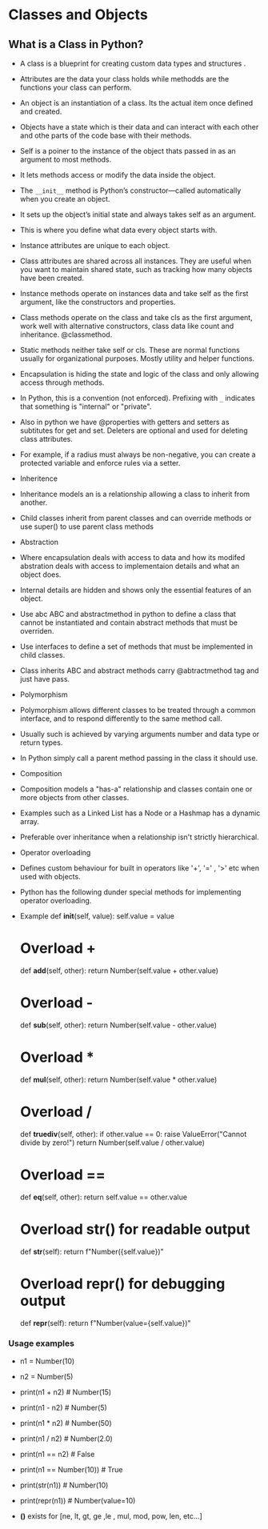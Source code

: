 # Classes and Objects

## What is a Class in Python?

* A class is a blueprint for creating custom data types and structures .
* Attributes are the data your class holds while methodds are the functions your class can perform.
* An object is an instantiation of a class. Its the actual item once defined and created.
* Objects have a state which is their data and can interact with each other and othe parts of the code base with their methods.

* Self is a poiner to the instance of the object thats passed in as an argument to most methods.
* It lets methods access or modify the data inside the object.
* The `__init__` method is Python’s constructor—called automatically when you create an object.
* It sets up the object’s initial state and always takes self as an argument.
* This is where you define what data every object starts with.

* Instance attributes are unique to each object.
* Class attributes are shared across all instances. They are useful when you want to maintain shared state, such as tracking how many objects have been created.
* Instance methods operate on instances data and take self as the first argument, like the constructors and properties.
* Class methods operate on the class and take cls as the first argument, work well with alternative constructors, class data like count and inheritance. @classmethod.
* Static methods neither take self or cls. These are normal functions usually for organizational purposes. Mostly utility and helper functions.
* Encapsulation is hiding the state and logic of the class and only allowing access through methods.

* In Python, this is a convention (not enforced). Prefixing with `_` indicates that something is "internal" or "private".
* Also in python we have @properties with getters and setters as subtitutes for get and set. Deleters are optional and used for deleting class attributes.
* For example, if a radius must always be non-negative, you can create a protected variable and enforce rules via a setter.


* Inheritence 
* Inheritance models an is a relationship allowing a class to inherit from another.
* Child classes inherit from parent classes and can override methods or use super() to use parent class methods

* Abstraction
* Where encapsulation deals with access to data and how its modifed abstration deals with access to implementaion details and what an object does.
* Internal details are hidden and shows only the essential features of an object.
* Use abc ABC and abstractmethod in python to define a class that cannot be instantiated and contain abstract methods that must be overriden.
* Use interfaces to define a set of methods that must be implemented in child classes.
* Class inherits ABC and abstract methods carry @abtractmethod tag and just have pass.   

* Polymorphism
* Polymorphism allows different classes to be treated through a common interface, and to respond differently to the same method call.
* Usually such is achieved by varying arguments number and data type or return types.
* In Python simply call a parent method passing in the class it should use.

* Composition
* Composition  models a "has-a" relationship and classes contain one or more objects from other classes.
* Examples such as a Linked List has a Node or a Hashmap has a dynamic array. 
* Preferable over inheritance when a relationship isn't strictly hierarchical.

* Operator overloading
* Defines custom behaviour for built in operators like '+', '=' , '>' etc when used with objects.
* Python has the following dunder special methods for implementing operator overloading.
* Example
    def __init__(self, value):
        self.value = value

    # Overload +
    def __add__(self, other):
        return Number(self.value + other.value)

    # Overload -
    def __sub__(self, other):
        return Number(self.value - other.value)

    # Overload *
    def __mul__(self, other):
        return Number(self.value * other.value)

    # Overload /
    def __truediv__(self, other):
        if other.value == 0:
            raise ValueError("Cannot divide by zero!")
        return Number(self.value / other.value)

    # Overload ==
    def __eq__(self, other):
        return self.value == other.value

    # Overload str() for readable output
    def __str__(self):
        return f"Number({self.value})"

    # Overload repr() for debugging output
    def __repr__(self):
        return f"Number(value={self.value})"


### Usage examples
* n1 = Number(10)
* n2 = Number(5)

* print(n1 + n2)    # Number(15)
* print(n1 - n2)    # Number(5)
* print(n1 * n2)    # Number(50)
* print(n1 / n2)    # Number(2.0)
* print(n1 == n2)   # False
* print(n1 == Number(10))  # True

* print(str(n1))    # Number(10)
* print(repr(n1))   # Number(value=10)

* __()__ exists for [ne, lt, gt, ge ,le , mul, mod, pow, len, etc...]

